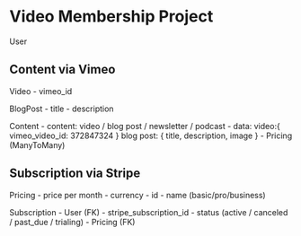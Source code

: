 # Video Membership Project

User

## Content via Vimeo

Video
    - vimeo_id

BlogPost
    - title
    - description

Content
    - content: video / blog post / newsletter / podcast
    - data:
        video:{ vimeo_video_id: 372847324 }
        blog post: { title, description, image }
    - Pricing (ManyToMany)


    
## Subscription via Stripe

Pricing
    - price per month
    - currency
    - id
    - name (basic/pro/business)

Subscription
    - User (FK)
    - stripe_subscription_id
    - status (active / canceled / past_due / trialing)
    - Pricing (FK)